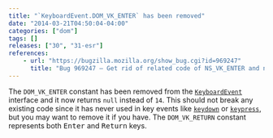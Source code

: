 ```yaml
---
title: "`KeyboardEvent.DOM_VK_ENTER` has been removed"
date: "2014-03-21T04:50:04-04:00"
categories: ["dom"]
tags: []
releases: ["30", "31-esr"]
references:
    - url: "https://bugzilla.mozilla.org/show_bug.cgi?id=969247"
      title: "Bug 969247 – Get rid of related code of NS_VK_ENTER and nsIDOMKeyEvent::DOM_VK_ENTER"
---
```

The `DOM_VK_ENTER` constant has been removed from the [`KeyboardEvent`](https://developer.mozilla.org/docs/Web/API/KeyboardEvent) interface and it now returns `null` instead of `14`. This should not break any existing code since it has never used in key events like [`keydown`](https://developer.mozilla.org/docs/Web/Events/keydown) or [`keypress`](https://developer.mozilla.org/docs/Web/Events/keypress), but you may want to remove it if you have. The `DOM_VK_RETURN` constant represents both <kbd>Enter</kbd> and <kbd>Return</kbd> keys.
